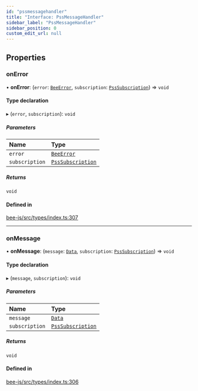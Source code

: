 ```yaml
---
id: "pssmessagehandler"
title: "Interface: PssMessageHandler"
sidebar_label: "PssMessageHandler"
sidebar_position: 0
custom_edit_url: null
---
```


## Properties

### onError

• **onError**: (`error`: [`BeeError`](../classes/beeerror.md), `subscription`: [`PssSubscription`](psssubscription.md)) =\> `void`

#### Type declaration

▸ (`error`, `subscription`): `void`

##### Parameters

| Name | Type |
| :------ | :------ |
| `error` | [`BeeError`](../classes/beeerror.md) |
| `subscription` | [`PssSubscription`](psssubscription.md) |

##### Returns

`void`

#### Defined in

[bee-js/src/types/index.ts:307](https://github.com/ethersphere/bee-js/blob/ae6a776/src/types/index.ts#L307)

___

### onMessage

• **onMessage**: (`message`: [`Data`](data.md), `subscription`: [`PssSubscription`](psssubscription.md)) =\> `void`

#### Type declaration

▸ (`message`, `subscription`): `void`

##### Parameters

| Name | Type |
| :------ | :------ |
| `message` | [`Data`](data.md) |
| `subscription` | [`PssSubscription`](psssubscription.md) |

##### Returns

`void`

#### Defined in

[bee-js/src/types/index.ts:306](https://github.com/ethersphere/bee-js/blob/ae6a776/src/types/index.ts#L306)

